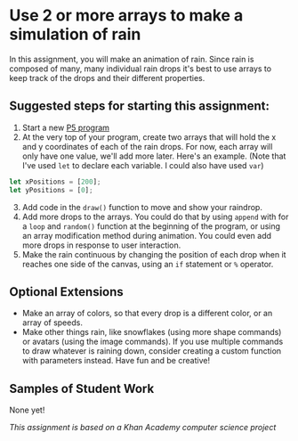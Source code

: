 Use 2 or more arrays to make a simulation of rain
====================

In this assignment, you will make an animation of rain. Since rain is composed of many, many individual rain drops it's best to use arrays to keep track of the drops and their different properties. 

Suggested steps for starting this assignment:
-----------------------------------------------
1. Start a new [P5 program](https://editor.p5js.org/)
2. At the very top of your program, create two arrays that will hold the x and y coordinates of each of the rain drops. For now, each array will only have one value, we'll add more later. Here's an example. (Note that I've used `let` to declare each variable. I could also have used `var`)
```javascript
let xPositions = [200];
let yPositions = [0];
```
3. Add code in the `draw()` function to move and show your raindrop.
4. Add more drops to the arrays. You could do that by using `append` with for a `loop` and `random()` function at the beginning of the program, or using an array modification method during animation. You could even add more drops in response to user interaction.
5. Make the rain continuous by changing the position of each drop when it reaches one side of the canvas, using an `if` statement or `%` operator.

Optional Extensions
---------------------
* Make an array of colors, so that every drop is a different color, or an array of speeds.
* Make other things rain, like snowflakes (using more shape commands) or avatars (using the image commands). If you use multiple commands to draw whatever is raining down, consider creating a custom function with parameters instead. Have fun and be creative!

Samples of Student Work
-----------------------
None yet!    
   
      
*This assignment is based on a Khan Academy computer science project*         

